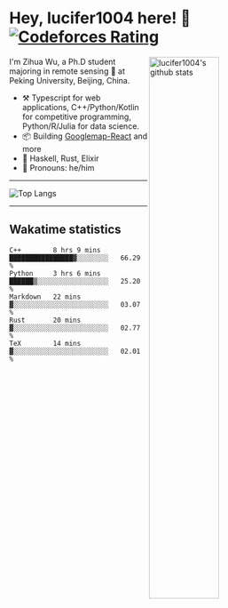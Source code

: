 # Hey, lucifer1004 here! :wave: [![Codeforces Rating](https://cfrating.ihcr.top/?user=lucifer1004&style=flat-square)](https://codeforces.com/profile/lucifer1004)

<img width="50%" align="right" alt="lucifer1004's github stats" src="https://github-readme-stats.vercel.app/api?username=lucifer1004&show_icons=true">

I'm Zihua Wu, a Ph.D student majoring in remote sensing :satellite: at Peking University, Beijing, China.

- :hammer_and_pick: Typescript for web applications, C++/Python/Kotlin for competitive programming, Python/R/Julia for data science.
- :package: Building [Googlemap-React](https://github.com/googlemap-react/googlemap-react) and more
- :seedling: Haskell, Rust, Elixir
- :man: Pronouns: he/him

---

![Top Langs](https://github-readme-stats.vercel.app/api/top-langs/?username=lucifer1004&layout=compact)

---

## Wakatime statistics

<!--START_SECTION:waka-->
```text
C++        8 hrs 9 mins    ████████████████▓░░░░░░░░   66.29 % 
Python     3 hrs 6 mins    ██████▒░░░░░░░░░░░░░░░░░░   25.20 % 
Markdown   22 mins         ▓░░░░░░░░░░░░░░░░░░░░░░░░   03.07 % 
Rust       20 mins         ▓░░░░░░░░░░░░░░░░░░░░░░░░   02.77 % 
TeX        14 mins         ▓░░░░░░░░░░░░░░░░░░░░░░░░   02.01 % 
```
<!--END_SECTION:waka-->
